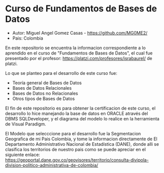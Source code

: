 # Curso de Fundamentos de Bases de Datos

* Autor: Miguel Angel Gomez Casas - https://github.com/MG0ME2/
* Pais: Colombia

En este repositorio se encuentra la informacion correspondiente a lo aprendido en el curso de "Fundamentos de Bases de Datos",
el cual fue presentado por el profesor: https://platzi.com/profesores/israbaurel/ de platzi.

Lo que se planteo para el desarrollo de este curso fue:
+ Teoría general de Bases de Datos
+ Bases de Datos Relacionales
+ Bases de Datos no Relacionales
+ Otros tipos de Bases de Datos

El fin de este repositorio es para obtener la certificacion de este curso, el desarrollo lo hice manejando la base de datos en ORACLE
através del DBMS SQLDeveloper, y el diagrama del modelo lo realice en la herramienta de Visual Paradigm.

El Modelo que selecccione para el desarrollo fue la Segmentacion Geografica de mi Pais Colombia, y tome la informacion directamente de
El Departamento Administrativo Nacional de Estadística (DANE), donde alli se clasifica los territorios de nuestro pais como se puede 
apreciar en el siguiente enlace: https://geoportal.dane.gov.co/geovisores/territorio/consulta-divipola-division-politico-administrativa-de-colombia/
